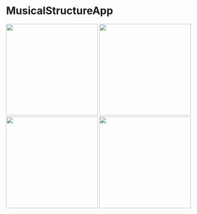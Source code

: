 # MusicalStructureApp
<img src="https://user-images.githubusercontent.com/28065277/38784422-e6b74f1c-4111-11e8-9c15-1174acd05f06.png" width="250">
<img src="https://user-images.githubusercontent.com/28065277/38784423-e8566cd6-4111-11e8-8fcd-3ebee5a2b5a7.png" width="250">
<img src="https://user-images.githubusercontent.com/28065277/38784424-e9d33f08-4111-11e8-9a6e-9a332d79d9af.png" width="250">
<img src="https://user-images.githubusercontent.com/28065277/38784425-eb273c4c-4111-11e8-9770-0cb578005071.png" width="250">

